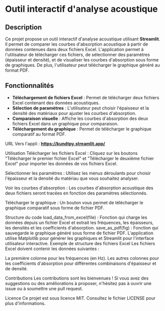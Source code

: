 # Outil interactif d'analyse acoustique

## Description

Ce projet propose un outil interactif d'analyse acoustique utilisant **Streamlit**. Il permet de comparer les courbes d'absorption acoustique à partir de données contenues dans deux fichiers Excel. L'application permet à l'utilisateur de télécharger ces fichiers, de sélectionner des paramètres (épaisseur et densité), et de visualiser les courbes d'absorption sous forme de graphiques. De plus, l'utilisateur peut télécharger le graphique généré au format PDF.

## Fonctionnalités

- **Téléchargement de fichiers Excel** : Permet de télécharger deux fichiers Excel contenant des données acoustiques.
- **Sélection de paramètres** : L'utilisateur peut choisir l'épaisseur et la densité des matériaux pour ajuster les courbes d'absorption.
- **Comparaison visuelle** : Affiche les courbes d'absorption des deux fichiers Excel dans un graphique pour comparaison.
- **Téléchargement du graphique** : Permet de télécharger le graphique comparatif au format PDF.

URL Vers l'appli : **https://kundtpy.streamlit.app/**

Utilisation
Télécharger les fichiers Excel : Cliquez sur les boutons "Télécharger le premier fichier Excel" et "Télécharger le deuxième fichier Excel" pour importer les données de vos fichiers Excel.

Sélectionner les paramètres : Utilisez les menus déroulants pour choisir l'épaisseur et la densité du matériau que vous souhaitez analyser.

Voir les courbes d'absorption : Les courbes d'absorption acoustique des deux fichiers seront tracées en fonction des paramètres sélectionnés.

Télécharger le graphique : Un bouton vous permet de télécharger le graphique comparatif sous forme de fichier PDF.

Structure du code
load_data_from_excel(file) : Fonction qui charge les données depuis un fichier Excel et extrait les fréquences, les épaisseurs, les densités et les coefficients d'absorption.
save_as_pdf(fig) : Fonction qui sauvegarde le graphique généré sous forme de fichier PDF.
L'application utilise Matplotlib pour générer les graphiques et Streamlit pour l'interface utilisateur interactive.
Exemple de structure des fichiers Excel
Les fichiers Excel doivent contenir les données suivantes :

La première colonne pour les fréquences (en Hz).
Les autres colonnes pour les coefficients d'absorption pour différentes combinaisons d'épaisseur et de densité.

Contributions
Les contributions sont les bienvenues ! Si vous avez des suggestions ou des améliorations à proposer, n'hésitez pas à ouvrir une issue ou à soumettre une pull request.

Licence
Ce projet est sous licence MIT. Consultez le fichier LICENSE pour plus d'informations.

